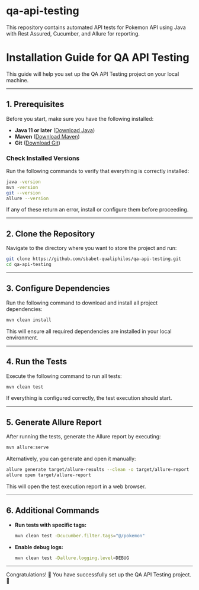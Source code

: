 # qa-api-testing
This repository contains automated API tests for Pokemon API using Java with Rest Assured, Cucumber, and Allure for reporting.

# Installation Guide for QA API Testing

This guide will help you set up the QA API Testing project on your local machine.

---

## **1. Prerequisites**
Before you start, make sure you have the following installed:

- **Java 11 or later** ([Download Java](https://adoptopenjdk.net/))
- **Maven** ([Download Maven](https://maven.apache.org/download.cgi))
- **Git** ([Download Git](https://git-scm.com/downloads))

### **Check Installed Versions**
Run the following commands to verify that everything is correctly installed:

```sh
java -version
mvn -version
git --version
allure --version
```

If any of these return an error, install or configure them before proceeding.

---

## **2. Clone the Repository**
Navigate to the directory where you want to store the project and run:

```sh
git clone https://github.com/sbabet-qualiphilos/qa-api-testing.git
cd qa-api-testing
```

---

## **3. Configure Dependencies**
Run the following command to download and install all project dependencies:

```sh
mvn clean install
```

This will ensure all required dependencies are installed in your local environment.

---

## **4. Run the Tests**
Execute the following command to run all tests:

```sh
mvn clean test
```

If everything is configured correctly, the test execution should start.

---

## **5. Generate Allure Report**
After running the tests, generate the Allure report by executing:

```sh
mvn allure:serve
```

Alternatively, you can generate and open it manually:

```sh
allure generate target/allure-results --clean -o target/allure-report
allure open target/allure-report
```

This will open the test execution report in a web browser.

---

## **6. Additional Commands**
- **Run tests with specific tags:**
  ```sh
  mvn clean test -Dcucumber.filter.tags="@/pokemon"
  ```
- **Enable debug logs:**
  ```sh
  mvn clean test -Dallure.logging.level=DEBUG
  ```

---

Congratulations! 🎉 You have successfully set up the QA API Testing project. 🚀
